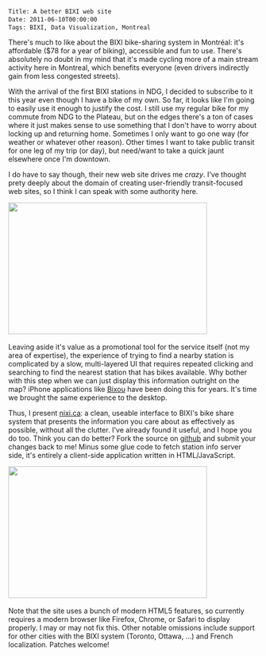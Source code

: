     Title: A better BIXI web site
    Date: 2011-06-10T00:00:00
    Tags: BIXI, Data Visualization, Montreal

There's much to like about the BIXI bike-sharing system in Montr&eacute;al: it's affordable ($78 for a year of biking), accessible and fun to use. There's absolutely no doubt in my mind that it's made cycling more of a main stream activity here in Montreal, which benefits everyone (even drivers indirectly gain from less congested streets).

With the arrival of the first BIXI stations in NDG, I decided to subscribe to it this year even though I have a bike of my own. So far, it looks like I'm going to easily use it enough to justify the cost. I still use my regular bike for my commute from NDG to the Plateau, but on the edges there's a ton of cases where it just makes sense to use something that I don't have to worry about locking up and returning home. Sometimes I only want to go one way (for weather or whatever other reason). Other times I want to take public transit for one leg of my trip (or day), but need/want to take a quick jaunt elsewhere once I'm downtown.

I do have to say though, their new web site drives me _crazy_. I've thought prety deeply about the domain of creating user-friendly transit-focused web sites, so I think I can speak with some authority here.

<a href="http://wrla.ch/blog/2011/06/a-better-bixi-web-site/bixi_shot/" rel="attachment wp-att-268"><img src="/files/2011/06/bixi_shot.png" alt="" title="bixi_shot" width="400" height="265" class="alignnone size-full wp-image-268" srcset="/files/2011/06/bixi_shot-300x198.png 300w, /files/2011/06/bixi_shot.png 400w" sizes="(max-width: 400px) 100vw, 400px" /></a>

Leaving aside it's value as a promotional tool for the service itself (not my area of expertise), the experience of trying to find a nearby station is complicated by a slow, multi-layered UI that requires repeated clicking and searching to find the nearest station that has bikes available. Why bother with this step when we can just display this information outright on the map? iPhone applications like [Bixou][1] have been doing this for years. It's time we brought the same experience to the desktop.

Thus, I present [nixi.ca][2]: a clean, useable interface to BIXI's bike share system that presents the information you care about as effectively as possible, without all the clutter. I've already found it useful, and I hope you do too. Think you can do better? Fork the source on [github][3] and submit your changes back to me! Minus some glue code to fetch station info server side, it's entirely a client-side application written in HTML/JavaScript.

<a href="http://wrla.ch/blog/2011/06/a-better-bixi-web-site/nixi_shot/" rel="attachment wp-att-269"><img src="/files/2011/06/nixi_shot.png" alt="" title="nixi_shot" width="400" height="265" class="alignnone size-full wp-image-269" srcset="/files/2011/06/nixi_shot-300x198.png 300w, /files/2011/06/nixi_shot.png 400w" sizes="(max-width: 400px) 100vw, 400px" /></a>

Note that the site uses a bunch of modern HTML5 features, so currently requires a modern browser like Firefox, Chrome, or Safari to display properly. I may or may not fix this. Other notable omissions include support for other cities with the BIXI system (Toronto, Ottawa, ...) and French localization. Patches welcome!

[1]: http://sites.google.com/site/bixouiphone/
[2]: http://nixi.ca
[3]: http://github.com/wlach/nixi
